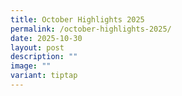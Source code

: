 ```yaml
---
title: October Highlights 2025
permalink: /october-highlights-2025/
date: 2025-10-30
layout: post
description: ""
image: ""
variant: tiptap
---
```


